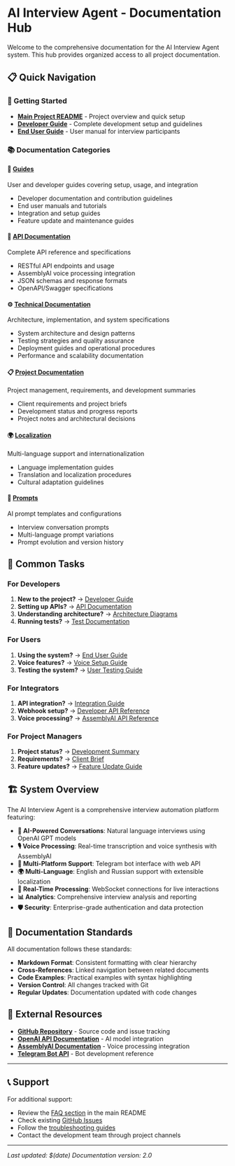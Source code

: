 # AI Interview Agent - Documentation Hub

Welcome to the comprehensive documentation for the AI Interview Agent system. This hub provides organized access to all project documentation.

## 📋 Quick Navigation

### 🚀 Getting Started
- **[Main Project README](../README.md)** - Project overview and quick setup
- **[Developer Guide](./guides/DEVELOPER_GUIDE.md)** - Complete development setup and guidelines
- **[End User Guide](./guides/END_USER_GUIDE.md)** - User manual for interview participants

### 📚 Documentation Categories

#### 📖 [Guides](./guides/)
User and developer guides covering setup, usage, and integration
- Developer documentation and contribution guidelines
- End user manuals and tutorials
- Integration and setup guides
- Feature update and maintenance guides

#### 🔌 [API Documentation](./api/)
Complete API reference and specifications
- RESTful API endpoints and usage
- AssemblyAI voice processing integration
- JSON schemas and response formats
- OpenAPI/Swagger specifications

#### ⚙️ [Technical Documentation](./technical/)
Architecture, implementation, and system specifications
- System architecture and design patterns
- Testing strategies and quality assurance
- Deployment guides and operational procedures
- Performance and scalability documentation

#### 📋 [Project Documentation](./project/)
Project management, requirements, and development summaries
- Client requirements and project briefs
- Development status and progress reports
- Project notes and architectural decisions

#### 🌍 [Localization](./localization/)
Multi-language support and internationalization
- Language implementation guides
- Translation and localization procedures
- Cultural adaptation guidelines

#### 🤖 [Prompts](../prompts/)
AI prompt templates and configurations
- Interview conversation prompts
- Multi-language prompt variations
- Prompt evolution and version history

## 🎯 Common Tasks

### For Developers
1. **New to the project?** → [Developer Guide](./guides/DEVELOPER_GUIDE.md)
2. **Setting up APIs?** → [API Documentation](./api/README.md)
3. **Understanding architecture?** → [Architecture Diagrams](./technical/architecture_diagrams.md)
4. **Running tests?** → [Test Documentation](./technical/TEST_DOCUMENTATION.md)

### For Users
1. **Using the system?** → [End User Guide](./guides/END_USER_GUIDE.md)
2. **Voice features?** → [Voice Setup Guide](./guides/VOICE_SETUP.md)
3. **Testing the system?** → [User Testing Guide](./guides/USER_TESTING_GUIDE.md)

### For Integrators
1. **API integration?** → [Integration Guide](./guides/integration-guide.md)
2. **Webhook setup?** → [Developer API Reference](./api/developer-api-reference.md)
3. **Voice processing?** → [AssemblyAI API Reference](./api/ASSEMBLYAI_API_REFERENCE.md)

### For Project Managers
1. **Project status?** → [Development Summary](./project/DEV_SUMMARY.md)
2. **Requirements?** → [Client Brief](./project/CLIENT_BRIEF.md)
3. **Feature updates?** → [Feature Update Guide](./guides/FEATURE_UPDATE_GUIDE.md)

## 🏗️ System Overview

The AI Interview Agent is a comprehensive interview automation platform featuring:

- **🤖 AI-Powered Conversations**: Natural language interviews using OpenAI GPT models
- **🎙️ Voice Processing**: Real-time transcription and voice synthesis with AssemblyAI
- **📱 Multi-Platform Support**: Telegram bot interface with web API
- **🌍 Multi-Language**: English and Russian support with extensible localization
- **🔄 Real-Time Processing**: WebSocket connections for live interactions
- **📊 Analytics**: Comprehensive interview analysis and reporting
- **🛡️ Security**: Enterprise-grade authentication and data protection

## 📄 Documentation Standards

All documentation follows these standards:
- **Markdown Format**: Consistent formatting with clear hierarchy
- **Cross-References**: Linked navigation between related documents
- **Code Examples**: Practical examples with syntax highlighting
- **Version Control**: All changes tracked with Git
- **Regular Updates**: Documentation updated with code changes

## 🔗 External Resources

- **[GitHub Repository](https://github.com/your-org/ai-interview-agent)** - Source code and issue tracking
- **[OpenAI API Documentation](https://platform.openai.com/docs)** - AI model integration
- **[AssemblyAI Documentation](https://www.assemblyai.com/docs)** - Voice processing integration
- **[Telegram Bot API](https://core.telegram.org/bots/api)** - Bot development reference

---

## 📞 Support

For additional support:
- Review the [FAQ section](../README.md#faq) in the main README
- Check existing [GitHub Issues](https://github.com/your-org/ai-interview-agent/issues)
- Follow the [troubleshooting guides](./guides/DEVELOPER_GUIDE.md#troubleshooting)
- Contact the development team through project channels

---

*Last updated: $(date)*
*Documentation version: 2.0*